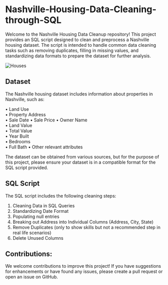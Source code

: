# Nashville-Housing-Data-Cleaning-through-SQL

Welcome to the Nashville Housing Data Cleanup repository! This project provides an SQL script designed to clean and preprocess a Nashville housing dataset. The script is intended to handle common data cleaning tasks such as removing duplicates, filling in missing values, and standardizing data formats to prepare the dataset for further analysis.

![Houses](https://github.com/TannuShree119/Nashville-Housing-Data-Cleaning-through-SQL/assets/159888826/4bbf5c30-3f6b-46fc-b596-6d0356e3263f)

## Dataset

The Nashville housing dataset includes information about properties in Nashville, such as:

• Land Use	
• Property Address	
• Sale Date	
• Sale Price
• Owner Name	
• Land Value	
• Total Value	
• Year Built	
• Bedrooms	
• Full Bath
• Other relevant attributes

The dataset can be obtained from various sources, but for the purpose of this project, please ensure your dataset is in a compatible format for the SQL script provided.

## SQL Script

The SQL script includes the following cleaning steps:

1. Cleaning Data in SQL Queries
2. Standardizing Date Format
3. Populating null entries
4. Breaking out Address into Individual Columns (Address, City, State)
5. Remove Duplicates (only to show skills but not a recommended step in real life scenarios)
6. Delete Unused Columns

## Contributions:

We welcome contributions to improve this project! If you have suggestions for enhancements or have found any issues, please create a pull request or open an issue on GitHub.
